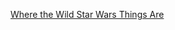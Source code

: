 ---
layout: post
wordpress_id: 1126
wordpress_url: http://noesbueno.com/archives/1126
date: '2011-05-09 18:00:22 -0500'
date_gmt: '2011-05-09 23:00:22 -0500'
body: |
  <p><a href="http://culturepopped.blogspot.com/2011/05/where-wild-star-wars-things-are.html">Where the Wild Star Wars Things Are</a></p>
---